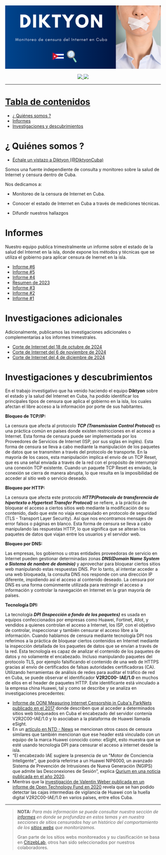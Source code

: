 ![](media/banner.png)

<div align="center">



<a href="https://x.com/DiktyonCuba?t=U3DalO5n0K7K2-_Y9naxFA&s=09">
  <img src="https://img.shields.io/twitter/follow/DiktyonCuba">
<a href="https://www.facebook.com/DiktyonCuba">
  <img src="https://img.shields.io/badge/Diktyon-%20Facebook-blue">
</div>




---

# Tabla de contenidos

- [¿ Quiénes somos ?](#¿quienes-somos?)
- [Informes](#informes)
- [Investigaciones y descubrimientos](#investigaciones-y-descubrimientos)

# ¿ Quiénes somos ?

<summary></summary>

- [Échale un vistazo a Diktyon (@DiktyonCuba)](https://x.com/DiktyonCuba?t=U3DalO5n0K7K2-_Y9naxFA&s=09)

Somos una fuente independiente de consulta y monitoreo sobre la salud de Internet y censura dentro de Cuba. 

Nos dedicamos a:

- Monitoreo de la censura de Internet en Cuba. 

- Conocer el estado de Internet en Cuba a través de mediciones técnicas. 

- Difundir nuestros hallazgos

# Informes

<summary></summary>
Nuestro equipo publica trimestralmente un informe sobre el estado de la salud del Internet en la isla, donde expone los métodos y técnicas que se utiliza el gobierno para aplicar censura de Inernet en la isla.

- [Informe #6](https://github.com/diktyoncuba/public/blob/main/Informes/Informe-6_Jul-Sept-2024.pdf)
- [Informe #5](https://github.com/diktyoncuba/public/blob/main/Informes/Informe-5_Abr-Jun-2024.pdf)
- [Informe #4](https://github.com/diktyoncuba/public/blob/main/Informes/Informe-4_Ene-Mar-2024.pdf)
- [Resumen de 2023](https://github.com/diktyoncuba/public/blob/main/Informes/Resumen_2023.pdf)
- [Informe #3](https://github.com/diktyoncuba/public/blob/main/Informes/Informe-3_Sep-Nov-2023.pdf)
- [Informe #2](https://github.com/diktyoncuba/public/blob/main/Informes/Informe-2_Jun-Ago-2023.pdf)
- [Informe #1](https://github.com/diktyoncuba/public/blob/main/Informes/Informe-1_Mar-May-2023.pdf)

# Investigaciones adicionales
Adicionalmente, publicamos las investigaciones adicionales o complementarias a los informes trimestrales.

- [Corte de Internet del 18 de octubre de 2024](https://github.com/diktyoncuba/public/blob/main/Informes/Corte%20de%20Internet%20Octubre%202024.pdf)
- [Corte de Internet del 6 de noviembre de 2024](https://github.com/diktyoncuba/public/blob/main/media/DocumentoPorSubir.pdf)
- [Corte de Internet del 4 de diciembre de 2024](https://github.com/diktyoncuba/public/blob/main/media/DocumentoPorSubir.pdf)

# Investigaciones y descubrimientos

<summary></summary>

En el trabajo investigativo que ha venido haciendo el equipo **Diktyon** sobre el estado y la salud del Internet en Cuba, ha podido identificar los principales tipos de censura que aplica el gobierno en la isla, los cuales afectan el libre acceso a la información por porte de sus habitantes.

**Bloqueo de TCP/IP:**

La censura que afecta al protocolo ***TCP (Transmission Control Protocol)*** es una práctica común en países donde existen restricciones en el acceso a Internet. Esta forma de censura puede ser implementada por los Proveedores de Servicios de Internet (ISP, por sus siglas en inglés).
Esta forma de censura se lleva a cabo mediante la manipulación de los paquetes de datos que se transmiten a través del protocolo de transporte. En la mayoría de los casos, esta manipulación implica el envío de un TCP Reset, que es una señal enviada a través de la red con el propósito de interrumpir una conexión TCP existente. Cuando un paquete TCP Reset es enviado, la conexión se cierra de manera abrupta, lo que resulta en la imposibilidad de acceder al sitio web o servicio deseado.


**Bloqueo por HTTP:**

La censura que afecta este protocolo ***HTTP(Protocolo de transferencia de hipertexto o Hypertext Transfer Protocol)*** se refiere, a la práctica de bloquear el acceso a ciertos sitios web mediante la modificación de su contenido, dado que este no viaja encapsulado en protocolo de seguridad (TLS - Transport Layer Security). Así que nos encontramos
mensajes de error falsos o páginas en blanco.
Esta forma de censura se lleva a cabo manipulando las respuestas HTTP, lo que significa que se alteran los paquetes de datos que viajan entre los usuarios y el servidor web.

**Bloqueo por DNS:**

Las empresas, los gobiernos u otras entidades proveedoras de servicio en Internet pueden gestionar determinadas zonas ***DNS(Domain Name System o Sistema de nombre de dominio)*** y aprovechar para bloquear ciertos sitios web manipulando estas respuestas DNS. Por lo tanto, al intentar acceder a una web bloqueada, la consulta DNS nos responde con una dirección IP diferente, impidiendo así el acceso al contenido deseado.
La censura por DNS es una forma comúnmente utilizada para restringir el acceso a información y controlar la navegación en Internet en la gran mayoría de países.


**Tecnología DPI:**

La tecnología ***DPI (Inspección a fondo de los paquetes)*** es usada en equipos confeccionados por empresas como Huawei, Fortinet, Allot, y vendidos a quienes controlan el acceso a Internet, los ISP, con el objetivo de controlar, inspeccionar y también censurar el acceso libre a la información. Cuando hablamos de censura mediante tecnología DPI nos referimos a la práctica de bloquear ciertos contenidos en Internet mediante la inspección detallada de los paquetes de datos que se envían a través de la red. Esta tecnología es capaz de analizar el contenido de los paquetes de datos y no solamente el encabezado. Incluso manipulando paquetes del
protocolo TLS, por ejemplo falsificando el contenido de una web de HTTPS gracias al envío de certificados de falsas autoridades certificadoras (CA).
Utilizando herramientas de análisis de redes para auditar el tráfico de red en Cuba, se puede observar el identificador **V2R2C00-
IAE/1.0** en muchos de ellos en el header de paquetes HTTP. Este identificante está vinculado a la empresa china Huawei, tal y como se describe y se analiza en investigaciones precedentes:
-  [Informe de OONI Measuring Internet Censorship in Cuba's ParkNets publicado en el 2017](https://ooni.org/post/cuba-internet-censorship-2017/%23deep-packet-inspection-technology) donde describen que al acceder a determinados sitios web
bloqueados en Cuba el encabezado del servidor contenía V2R2C00-IAE/1.0 y lo asociaban a la plataforma de Huawei llamada eSight.
- En un [artículo en NTD - News](https://www.ntd.com/cuba-accused-of-using-chinese-tech-systems-to-block-internet-access-amid-protests_642194.html) se mencionan otros casos de censura similares que también mencionan que ese header está vinculado con un equipo de la marca Huawei conocido como: eSight, esto muestra que se esté usando tecnología DPI para censurar el acceso a internet desde la isla.
- “El encabezado IAE sugiere la presencia de un "Motor de Conciencia Inteligente", que podría referirse a un Huawei NIP6000, un avanzado Sistema de Prevención de Intrusiones de Nueva Generación (NGIPS) que admite las Desconexiones de Sesión”, explica [Qurium en una noticia publicada en el año 2020](https://www.qurium.org/alerts/internet-blocking-in-cuba-silencing-dissent-in-the-name-of-moral-and-good-manners/?tztc=1).
- Mientras que la [investigación de Valentin Weber publicada en un informe de Open Technology Fund en 2020](https://www.opentech.fund/news/studying-information-control-diffusion-an-agenda-for-further-research/) revela que se han podido detectar las cajas intermedias de vigilancia de Huawei con la huella digital V2R2C00-IAE/1.0 en varios países, entre ellos Cuba.


---

> **NOTA:** *Para más información se puede consultar nuestra sección de [informes](https://github.com/diktyoncuba/public/tree/develop/Informes) en donde se profundiza en estos temas y en nuestra secciones de sitios censurados hay un histórico del comportamiento de los [sitios webs](https://github.com/diktyoncuba/public/tree/develop/censored_web_sites) que monitorizamos.*
>
> Gran parte de los sitios webs monitoreados  y su clasificación se basa en [CitizebLab](https://github.com/citizenlab/test-lists/blob/master/lists/cu.csv), otros han sido seleccionados por nuestros colaboradores.
